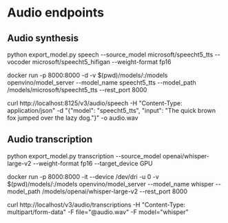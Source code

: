 # Audio endpoints


## Audio synthesis

python export_model.py speech --source_model microsoft/speecht5_tts --vocoder microsoft/speecht5_hifigan --weight-format fp16

docker run -p 8000:8000 -d -v $(pwd)/models/:/models openvino/model_server --model_name speecht5_tts --model_path /models/microsoft/speecht5_tts --rest_port 8000

curl http://localhost:8125/v3/audio/speech -H "Content-Type: application/json" -d "{\"model\": \"speecht5_tts\", \"input\": \"The quick brown fox jumped over the lazy dog.\"}" -o audio.wav


## Audio transcription

python export_model.py transcription --source_model openai/whisper-large-v2  --weight-format fp16 --target_device GPU


docker run -p 8000:8000 -it --device /dev/dri -u 0 -v $(pwd)/models/:/models openvino/model_server --model_name whisper --model_path /models/openai/whisper-large-v2 --rest_port 8000


curl http://localhost/v3/audio/transcriptions -H "Content-Type: multipart/form-data" -F file="@audio.wav" -F model="whisper"




